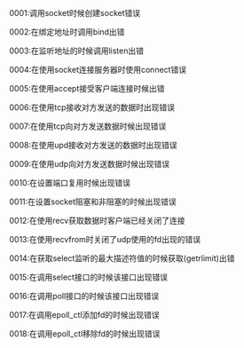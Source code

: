 0001:调用socket时候创建socket错误

0002:在绑定地址时调用bind出错

0003:在监听地址的时候调用listen出错

0004:在使用socket连接服务器时使用connect错误

0005:在使用accept接受客户端连接时候出错

0006:在使用tcp接收对方发送的数据时出现错误

0007:在使用tcp向对方发送数据时候出现错误

0008:在使用upd接收对方发送的数据时出现错误

0009:在使用udp向对方发送数据时候出现错误

0010:在设置端口复用时候出现错误

0011:在设置socket阻塞和非阻塞的时候出现错误

0012:在使用recv获取数据时客户端已经关闭了连接

0013:在使用recvfrom时关闭了udp使用的fd出现的错误

0014:在获取select监听的最大描述符值的时候获取(getrlimit)出错

0015:在调用select接口的时候该接口出现错误

0016:在调用poll接口的时候该接口出现错误

0017:在调用epoll_ctl添加fd的时候出现错误

0018:在调用epoll_ctl移除fd的时候出现错误


